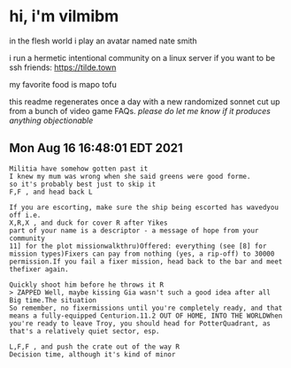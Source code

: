 # hi, i'm vilmibm

in the flesh world i play an avatar named nate smith

i run a hermetic intentional community on a linux server if you want to be ssh friends: https://tilde.town

my favorite food is mapo tofu

this readme regenerates once a day with a new randomized sonnet cut up from a bunch of video game FAQs.
_please do let me know if it produces anything objectionable_

## Mon Aug 16 16:48:01 EDT 2021

    Militia have somehow gotten past it
    I knew my mum was wrong when she said greens were good forme.
    so it's probably best just to skip it
    F,F , and head back L
    
    If you are escorting, make sure the ship being escorted has wavedyou off i.e.
    X,R,X , and duck for cover R after Yikes
    part of your name is a descriptor - a message of hope from your community
    11] for the plot missionwalkthru)Offered: everything (see [8] for mission types)Fixers can pay from nothing (yes, a rip-off) to 30000 permission.If you fail a fixer mission, head back to the bar and meet thefixer again.
    
    Quickly shoot him before he throws it R
    > ZAPPED Well, maybe kissing Gia wasn't such a good idea after all
    Big time.The situation
    So remember, no fixermissions until you're completely ready, and that means a fully-equipped Centurion.11.2 OUT OF HOME, INTO THE WORLDWhen you're ready to leave Troy, you should head for PotterQuadrant, as that's a relatively quiet sector, esp.
    
    L,F,F , and push the crate out of the way R
    Decision time, although it's kind of minor
